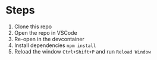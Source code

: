 # Steps

1. Clone this repo
2. Open the repo in VSCode
3. Re-open in the devcontainer
4. Install dependencies `npm install`
5. Reload the window `Ctrl+Shift+P` and run `Reload Window`